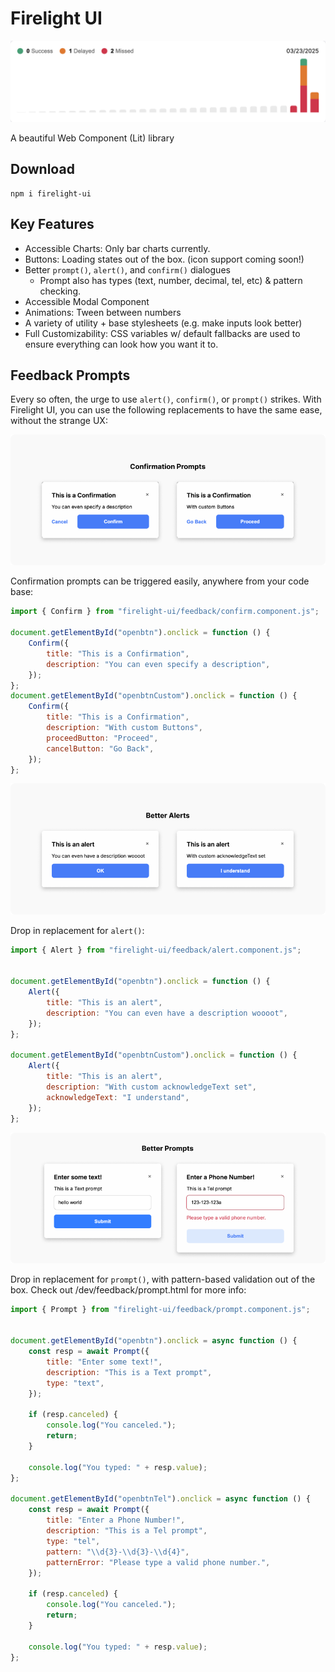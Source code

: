 # Firelight UI

![Firelight Bar Chart](https://github.com/kvizdos/firelight-ui/blob/main/readme_assets/chart.png?raw=true)

A beautiful Web Component (Lit) library

## Download

```
npm i firelight-ui
```

## Key Features
- Accessible Charts: Only bar charts currently.
- Buttons: Loading states out of the box. (icon support coming soon!)
- Better `prompt()`, `alert()`, and `confirm()` dialogues
  - Prompt also has types (text, number, decimal, tel, etc) & pattern checking.
- Accessible Modal Component
- Animations: Tween between numbers
- A variety of utility + base stylesheets (e.g. make inputs look better)
- Full Customizability: CSS variables w/ default fallbacks are used to ensure everything can look how you want it to.

## Feedback Prompts

Every so often, the urge to use `alert()`, `confirm()`, or `prompt()` strikes. With Firelight UI, you can use the following replacements to have the same ease, without the strange UX:

![Firelight Confirmation Prompts](https://github.com/kvizdos/firelight-ui/blob/main/readme_assets/confirmations.png?raw=true)

Confirmation prompts can be triggered easily, anywhere from your code base:

```js
import { Confirm } from "firelight-ui/feedback/confirm.component.js";

document.getElementById("openbtn").onclick = function () {
    Confirm({
        title: "This is a Confirmation",
        description: "You can even specify a description",
    });
};
document.getElementById("openbtnCustom").onclick = function () {
    Confirm({
        title: "This is a Confirmation",
        description: "With custom Buttons",
        proceedButton: "Proceed",
        cancelButton: "Go Back",
    });
};
```

![Firelight Alerts](https://github.com/kvizdos/firelight-ui/blob/main/readme_assets/Alerts.png?raw=true)

Drop in replacement for `alert()`:

```js
import { Alert } from "firelight-ui/feedback/alert.component.js";


document.getElementById("openbtn").onclick = function () {
    Alert({
        title: "This is an alert",
        description: "You can even have a description woooot",
    });
};

document.getElementById("openbtnCustom").onclick = function () {
    Alert({
        title: "This is an alert",
        description: "With custom acknowledgeText set",
        acknowledgeText: "I understand",
    });
};
```

![Firelight Prompts](https://github.com/kvizdos/firelight-ui/blob/main/readme_assets/Prompts.png?raw=true)

Drop in replacement for `prompt()`, with pattern-based validation out of the box. Check out /dev/feedback/prompt.html for more info:

```js
import { Prompt } from "firelight-ui/feedback/prompt.component.js";


document.getElementById("openbtn").onclick = async function () {
    const resp = await Prompt({
        title: "Enter some text!",
        description: "This is a Text prompt",
        type: "text",
    });

    if (resp.canceled) {
        console.log("You canceled.");
        return;
    }

    console.log("You typed: " + resp.value);
};

document.getElementById("openbtnTel").onclick = async function () {
    const resp = await Prompt({
        title: "Enter a Phone Number!",
        description: "This is a Tel prompt",
        type: "tel",
        pattern: "\\d{3}-\\d{3}-\\d{4}",
        patternError: "Please type a valid phone number.",
    });

    if (resp.canceled) {
        console.log("You canceled.");
        return;
    }

    console.log("You typed: " + resp.value);
};
```
